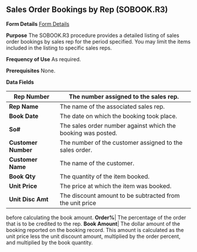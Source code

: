 ## Sales Order Bookings by Rep (SOBOOK.R3)
<PageHeader />

**Form Details**
[Form Details](../SOBOOK-R3-1/README.md)

**Purpose**
The SOBOOK.R3 procedure provides a detailed listing of sales order bookings by
sales rep for the period specified. You may limit the items included in the
listing to specific sales reps.

**Frequency of Use**
As required.

**Prerequisites**
None.

**Data Fields**

| **Rep Number**      | The number assigned to the sales rep.                        |
| ------------------- | ------------------------------------------------------------ |
| **Rep Name**        | The name of the associated sales rep.                        |
| **Book Date**       | The date on which the booking took place.                    |
| **So#**             | The sales order number against which the booking was posted. |
| **Customer Number** | The number of the customer assigned to the sales order.      |
| **Customer Name**   | The name of the customer.                                    |
| **Book Qty**        | The quantity of the item booked.                             |
| **Unit Price**      | The price at which the item was booked.                      |
| **Unit Disc Amt**   | The discount amount to be subtracted from the unit price     |
before calculating the book amount.
**Order%**|  The percentage of the order that is to be credited to the rep.
**Book Amount**|  The dollar amount of the booking reported on the booking
record. This amount is calculated as the unit price less the unit discount
amount, multiplied by the order percent, and multiplied by the book quantity.

<badge text= "Version 8.10.57 " vertical="middle" />

<PageFooter />
